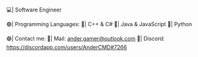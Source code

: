 💻| Software Engineer

🟢| Programming Languages:
📘| C++ & C#
📕| Java & JavaScript
📒| Python

🟣| Contact me:
📧| Mail: ander.gamer@outlook.com
💬| Discord: https://discordapp.com/users/AnderCMD#7266
